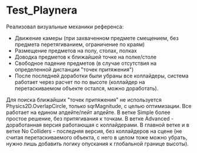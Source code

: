 # Test_Playnera

Реализовал визуальные механики референса:
- Движение камеры (при захваченном предмете смещением, без предмета перетягиванием, ограничение по краям)
- Размещение предметов на полу, столах, полках
- Доводка предметов к ближайшей точке на полке/столе
- Свободное падение предметов (в случае отсутствия на определенной дистанции "точек притяжения")
- После последней доработки были убраны все коллайдеры, система работает через расчет по по высоте (коллайдер на перетаскиваемом объекте остался, можно доработать).

Для поиска ближайших "точек притяжения" не используется Physics2D.OverlapCircle, только sqrMagnitude, с целью оптимизации. Все работает на едином апдейте/лейт апдейте. В ветке Simple более простое решение, без притягивания к точкам. В ветке Advanced - доработанная версия работающая с коллайдерами. В главной ветке и в ветке No Colliders - последняя версия, без коллайдеров на сцене (не считая перетаскиваемого объекта, с него в целом тоже можно убрать, нужно лишь добавить логику опускания к глобальной границе высоты).

